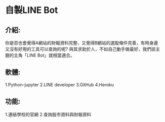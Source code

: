 # 自製LINE Bot

## 介紹:
你是否也會覺得A網站的財報資料完整，又覺得B網站的選股條件完善，有時身邊又沒有好用的工具可以查詢的呢?
與其求助於人，不如自己動手做最好，我們該主題的主角「LINE Bot」就相當適合。

## 軟體:
1.Python-jupyter
2.LINE developer
3.GitHub
4.Heroku

## 功能:
1.連結學校的官網
2.查詢股市資料與財報資料
